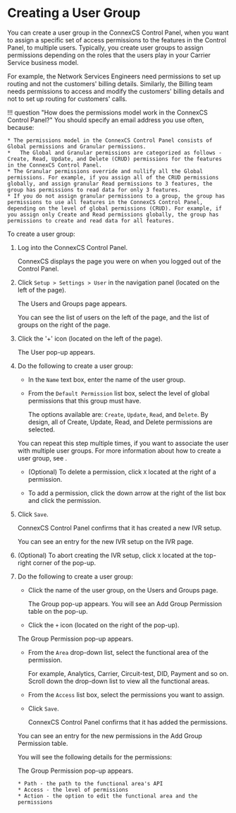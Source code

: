 # Creating a User Group 

You can create a user group in the ConnexCS Control Panel, when you want to assign a specific set of access permissions to the features in the Control Panel, to multiple users. Typically, you create user groups to assign permissions depending on the roles that the users play in your Carrier Service business model. 

For example, the Network Services Engineers need permissions to set up routing and not the customers' billing details. Similarly, the Billing team needs permissions to access and modify the customers' billing details and not to set up routing for customers' calls. 

!!! question "How does the permissions model work in the ConnexCS Control Panel?" 
    You should specify an email address you use often, because:
    
    * The permissions model in the ConnexCS Control Panel consists of Global permissions and Granular permissions.
    *	The Global and Granular permissions are categorized as follows - Create, Read, Update, and Delete (CRUD) permissions for the features in the ConnexCS Control Panel.
    * The Granular permissions override and nullify all the Global permissions. For example, if you assign all of the CRUD permissions globally, and assign granular Read permissions to 3 features, the group has permissions to read data for only 3 features. 
    * If you do not assign granular permissions to a group, the group has permissions to use all features in the ConnexCS Control Panel, depending on the level of global permissions (CRUD). For example, if you assign only Create and Read permissions globally, the group has permissions to create and read data for all features.

To create a user group:

1.  Log into the ConnexCS Control Panel.
	 
    ConnexCS displays the page you were on when you logged out of the Control Panel.
    
2.  Click `Setup > Settings > User` in the navigation panel (located on the left of the page).
    
    The Users and Groups page appears.
    
    You can see the list of users on the left of the page, and the list of groups on the right of the page. 

3.  Click the '+' icon (located on the left of the page).
    
    The User pop-up appears.
    
4.  Do the following to create a user group:
    
    * In the `Name` text box, enter the name of the user group.
       
    * 	From the `Default Permission` list box, select the level of global permissions that this group must have.
    
    	The options available are: `Create`, `Update`, `Read`, and `Delete`. By design, all of Create, Update, Read, and Delete permissions are selected. 
	
	You can repeat this step multiple times, if you want to associate the user with multiple user groups. For more information about how to create a user group, see <link to user group topic>.
    
    *	(Optional) To delete a permission, click `X` located at the right of a permission. 
    
    * 	To add a permission, click the down arrow at the right of the list box and click the permission.
    
5.  Click `Save`.
	
    ConnexCS Control Panel confirms that it has created a new IVR setup.
	
    You can see an entry for the new IVR setup on the IVR page.
    
6.  (Optional) To abort creating the IVR setup, click `X` located at the top-right corner of the pop-up.

4.  Do the following to create a user group:
    
    *	Click the name of the user group, on the Users and Groups page. 
    
    	The Group pop-up appears. You will see an Add Group Permission table on the pop-up.
    	
    *	Click the `+` icon (located on the right of the pop-up).
	
	The Group Permission pop-up appears. 

    *	From the `Area` drop-down list, select the functional area of the permission. 
    
    	For example, Analytics, Carrier, Circuit-test, DID, Payment and so on. Scroll down the drop-down list to view all the functional areas.

    *	From the `Access` list box, select the permissions you want to assign.
    
    *	Click `Save`. 
    
    	ConnexCS Control Panel confirms that it has added the permissions.
	
	You can see an entry for the new permissions in the Add Group Permission table.	
	
	You will see the following details for the permissions:
	
	The Group Permission pop-up appears.

		* Path - the path to the functional area's API
		* Access - the level of permissions
		* Action - the option to edit the functional area and the permissions

    
	
	

		 
